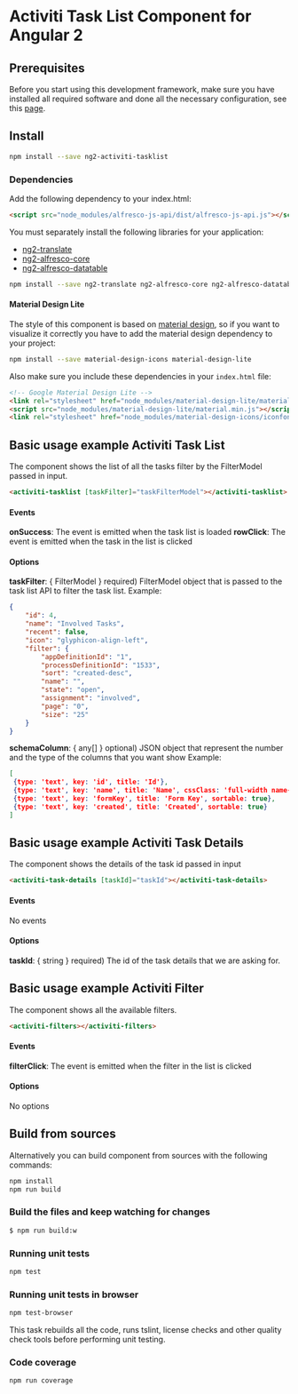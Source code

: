 # Activiti Task List Component for Angular 2

## Prerequisites

Before you start using this development framework, make sure you have installed all required software and done all the
necessary configuration, see this [page](https://github.com/Alfresco/alfresco-ng2-components/blob/master/PREREQUISITES.md).

## Install

```sh
npm install --save ng2-activiti-tasklist
```

### Dependencies

Add the following dependency to your index.html:

```html
<script src="node_modules/alfresco-js-api/dist/alfresco-js-api.js"></script>
```

You must separately install the following libraries for your application:

- [ng2-translate](https://github.com/ocombe/ng2-translate)
- [ng2-alfresco-core](https://www.npmjs.com/package/ng2-alfresco-core)
- [ng2-alfresco-datatable](https://www.npmjs.com/package/ng2-alfresco-datatable)


```sh
npm install --save ng2-translate ng2-alfresco-core ng2-alfresco-datatable
```

#### Material Design Lite

The style of this component is based on [material design](https://getmdl.io/), so if you want to visualize it correctly you have to add the material
design dependency to your project:

```sh
npm install --save material-design-icons material-design-lite
```

Also make sure you include these dependencies in your `index.html` file:

```html
<!-- Google Material Design Lite -->
<link rel="stylesheet" href="node_modules/material-design-lite/material.min.css">
<script src="node_modules/material-design-lite/material.min.js"></script>
<link rel="stylesheet" href="node_modules/material-design-icons/iconfont/material-icons.css">
```

## Basic usage example Activiti Task List
The component shows the list of all the tasks filter by the
FilterModel passed in input.
```html
<activiti-tasklist [taskFilter]="taskFilterModel"></activiti-tasklist>
```

#### Events
**onSuccess**: The event is emitted when the task list is loaded
**rowClick**: The event is emitted when the task in the list is
clicked<br />

#### Options

**taskFilter**: { FilterModel } required) FilterModel object that
is passed to the task list API to filter the task list.
Example:
```json
{
	"id": 4,
	"name": "Involved Tasks",
	"recent": false,
	"icon": "glyphicon-align-left",
	"filter": {
		"appDefinitionId": "1",
		"processDefinitionId": "1533",
		"sort": "created-desc",
		"name": "",
		"state": "open",
		"assignment": "involved",
		"page": "0",
		"size": "25"
	}
}
```
**schemaColumn**: { any[] } optional) JSON object that represent
the number and the type of the columns that you want show
Example:
```json
[
 {type: 'text', key: 'id', title: 'Id'},
 {type: 'text', key: 'name', title: 'Name', cssClass: 'full-width name-column', sortable: true},
 {type: 'text', key: 'formKey', title: 'Form Key', sortable: true},
 {type: 'text', key: 'created', title: 'Created', sortable: true}
]
```

## Basic usage example Activiti Task Details
The component shows the details of the task id passed in input
```html
<activiti-task-details [taskId]="taskId"></activiti-task-details>
```

#### Events
No events

#### Options

**taskId**: { string } required) The id of the task details that we
are asking for.

## Basic usage example Activiti Filter
The component shows all the available filters.

```html
<activiti-filters></activiti-filters>
```

#### Events
**filterClick**: The event is emitted when the filter in the  list is
 clicked

#### Options
No options

## Build from sources

Alternatively you can build component from sources with the following commands:

```sh
npm install
npm run build
```

### Build the files and keep watching for changes

```sh
$ npm run build:w
```

### Running unit tests

```sh
npm test
```

### Running unit tests in browser

```sh
npm test-browser
```

This task rebuilds all the code, runs tslint, license checks and other quality check tools
before performing unit testing.

### Code coverage

```sh
npm run coverage
```
